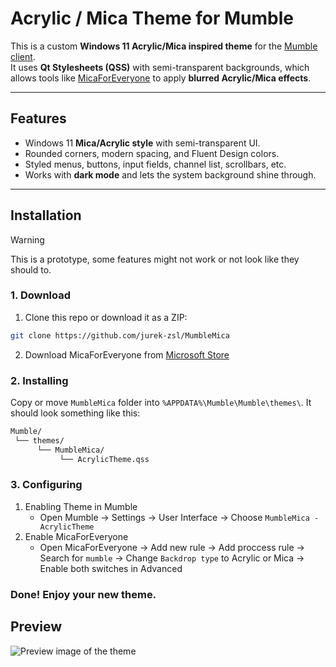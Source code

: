 # Acrylic / Mica Theme for Mumble

This is a custom **Windows 11 Acrylic/Mica inspired theme** for the [Mumble client](https://www.mumble.info/).  
It uses **Qt Stylesheets (QSS)** with semi-transparent backgrounds, which allows tools like [MicaForEveryone](https://github.com/MicaForEveryone/MicaForEveryone) to apply **blurred Acrylic/Mica effects**.

---

## Features
- Windows 11 **Mica/Acrylic style** with semi-transparent UI.  
- Rounded corners, modern spacing, and Fluent Design colors.  
- Styled menus, buttons, input fields, channel list, scrollbars, etc.  
- Works with **dark mode** and lets the system background shine through.  

---

## Installation

> [!WARNING]  
> This is a prototype, some features might not work or not look like they should to.

### 1. Download
1. Clone this repo or download it as a ZIP:
```bash
git clone https://github.com/jurek-zsl/MumbleMica
```
2. Download MicaForEveryone from [Microsoft Store](https://apps.microsoft.com/detail/9p8v68p4z78p?hl=en-US&gl=PL)
### 2. Installing
Copy or move `MumbleMica` folder into `%APPDATA%\Mumble\Mumble\themes\`.
It should look something like this: 
```bash
Mumble/
 └── themes/
      └── MumbleMica/
           └── AcrylicTheme.qss
```
### 3. Configuring
1. Enabling Theme in Mumble
   - Open Mumble -> Settings -> User Interface -> Choose `MumbleMica - AcrylicTheme`
2. Enable MicaForEveryone
   - Open MicaForEveryone -> Add new rule -> Add proccess rule -> Search for `mumble` -> Change `Backdrop type` to Acrylic or Mica -> Enable both switches in Advanced
### Done! Enjoy your new theme.

## Preview
![Preview image of the theme](https://ohiofiles.live/cd613c.png)
